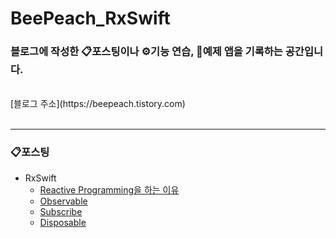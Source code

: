 # BeePeach_RxSwift
### 블로그에 작성한 📋포스팅이나 ⚙️기능 연습, 📱예제 앱을 기록하는 공간입니다.
<br/>
[블로그 주소](https://beepeach.tistory.com)
<br/><br/>

***
### 📋포스팅
+ RxSwift
  + [Reactive Programming을 하는 이유](https://beepeach.tistory.com/656)
  + [Observable](https://beepeach.tistory.com/660)
  + [Subscribe](https://beepeach.tistory.com/679)
  + [Disposable](https://beepeach.tistory.com/680)
<br/>
